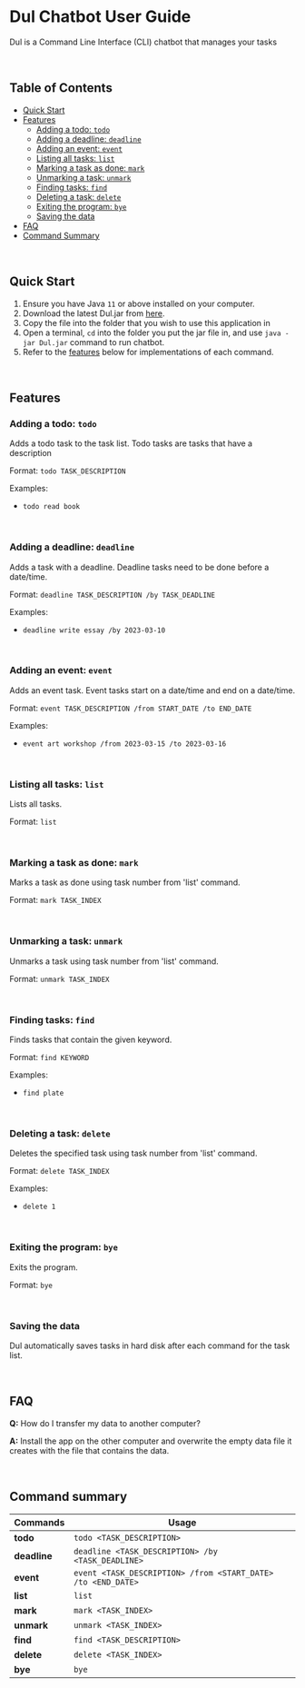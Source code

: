 # Dul Chatbot User Guide

Dul is a Command Line Interface (CLI) chatbot that manages your tasks

&nbsp;

## Table of Contents

- [Quick Start](#quick-start)
- [Features](#features)
    - [Adding a todo: `todo`](#adding-a-todo-todo)
    - [Adding a deadline: `deadline`](#adding-a-deadline-deadline)
    - [Adding an event: `event`](#adding-an-event-event)
    - [Listing all tasks: `list`](#listing-all-tasks-list)
    - [Marking a task as done: `mark`](#marking-a-task-as-done-mark)
    - [Unmarking a task: `unmark`](#unmarking-a-task-unmark)
    - [Finding tasks: `find`](#finding-tasks-find)
    - [Deleting a task: `delete`](#deleting-a-task-delete)
    - [Exiting the program: `bye`](#exiting-the-program-bye)
    - [Saving the data](#saving-the-data)
- [FAQ](#faq)
- [Command Summary](#command-summary)

&nbsp;

## Quick Start

1. Ensure you have Java `11` or above installed on your computer.
2. Download the latest Dul.jar from [here](#).
3. Copy the file into the folder that you wish to use this application in
4. Open a terminal, `cd` into the folder you put the jar file in, and use `java -jar Dul.jar` command to run chatbot.
5. Refer to the [features](#features) below for implementations of each command.

&nbsp;

## Features

### Adding a todo: `todo`

Adds a todo task to the task list. Todo tasks are tasks that have a description

Format: `todo TASK_DESCRIPTION`

Examples:
- `todo read book`

&nbsp;

### Adding a deadline: `deadline`

Adds a task with a deadline. Deadline tasks need to be done before a date/time.

Format: `deadline TASK_DESCRIPTION /by TASK_DEADLINE`

Examples:
- `deadline write essay /by 2023-03-10`

&nbsp;

### Adding an event: `event`

Adds an event task. Event tasks start on a date/time and end on a date/time.

Format: `event TASK_DESCRIPTION /from START_DATE /to END_DATE`

Examples:
- `event art workshop /from 2023-03-15 /to 2023-03-16`

&nbsp;

### Listing all tasks: `list`

Lists all tasks.

Format: `list`

&nbsp;

### Marking a task as done: `mark`

Marks a task as done using task number from 'list' command.

Format: `mark TASK_INDEX`

&nbsp;

### Unmarking a task: `unmark`

Unmarks a task using task number from 'list' command.

Format: `unmark TASK_INDEX`

&nbsp;

### Finding tasks: `find`

Finds tasks that contain the given keyword.

Format: `find KEYWORD`

Examples:
- `find plate`

&nbsp;

### Deleting a task: `delete`

Deletes the specified task using task number from 'list' command.

Format: `delete TASK_INDEX`

Examples:
- `delete 1`

&nbsp;

### Exiting the program: `bye`

Exits the program.

Format: `bye`

&nbsp;

### Saving the data

Dul automatically saves tasks in hard disk after each command for the task list.

&nbsp;

## FAQ

**Q:** How do I transfer my data to another computer? </br>

**A:** Install the app on the other computer and overwrite the empty data file
it creates with the file that contains the data.

&nbsp;

## Command summary

| **Commands** | **Usage**                                                                                   |
|--------------|---------------------------------------------------------------------------------------------|
| **todo**     | `todo <TASK_DESCRIPTION>`                                                                   |
| **deadline** | `deadline <TASK_DESCRIPTION> /by <TASK_DEADLINE>`                                           |
| **event**    | `event <TASK_DESCRIPTION> /from <START_DATE> /to <END_DATE>`                                |
| **list**     | `list`                                                                                      |
| **mark**     | `mark <TASK_INDEX>`                                                                         |
| **unmark**   | `unmark <TASK_INDEX>`                                                                       |
| **find**     | `find <TASK_DESCRIPTION>`                                                                   |
| **delete**   | `delete <TASK_INDEX>`                                                                       |
| **bye**      | `bye`                                                                                       |